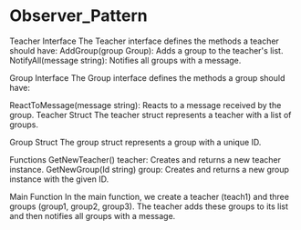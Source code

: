 # Observer_Pattern

Teacher Interface
The Teacher interface defines the methods a teacher should have:
AddGroup(group Group): Adds a group to the teacher's list.
NotifyAll(message string): Notifies all groups with a message.

Group Interface
The Group interface defines the methods a group should have:

ReactToMessage(message string): Reacts to a message received by the group.
Teacher Struct
The teacher struct represents a teacher with a list of groups.

Group Struct
The group struct represents a group with a unique ID.

Functions
GetNewTeacher() teacher: Creates and returns a new teacher instance.
GetNewGroup(Id string) group: Creates and returns a new group instance with the given ID.

Main Function
In the main function, we create a teacher (teach1) and three groups (group1, group2, group3). The teacher adds these groups to its list and then notifies all groups with a message.
